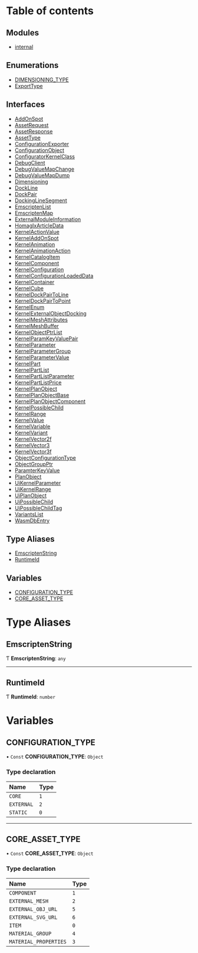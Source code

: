 # Table of contents

## Modules

- [internal](typings_kernel._internal_.md)

## Enumerations

- [DIMENSIONING\_TYPE](../enums/typings_kernel.DIMENSIONING_TYPE.md)
- [ExportType](../enums/typings_kernel.ExportType.md)

## Interfaces

- [AddOnSpot](../interfaces/typings_kernel.AddOnSpot.md)
- [AssetRequest](../interfaces/typings_kernel.AssetRequest.md)
- [AssetResponse](../interfaces/typings_kernel.AssetResponse.md)
- [AssetType](../interfaces/typings_kernel.AssetType.md)
- [ConfigurationExporter](../interfaces/typings_kernel.ConfigurationExporter.md)
- [ConfigurationObject](../interfaces/typings_kernel.ConfigurationObject.md)
- [ConfiguratorKernelClass](../interfaces/typings_kernel.ConfiguratorKernelClass.md)
- [DebugClient](../interfaces/typings_kernel.DebugClient.md)
- [DebugValueMapChange](../interfaces/typings_kernel.DebugValueMapChange.md)
- [DebugValueMapDump](../interfaces/typings_kernel.DebugValueMapDump.md)
- [Dimensioning](../interfaces/typings_kernel.Dimensioning.md)
- [DockLine](../interfaces/typings_kernel.DockLine.md)
- [DockPair](../interfaces/typings_kernel.DockPair.md)
- [DockingLineSegment](../interfaces/typings_kernel.DockingLineSegment.md)
- [EmscriptenList](../interfaces/typings_kernel.EmscriptenList.md)
- [EmscriptenMap](../interfaces/typings_kernel.EmscriptenMap.md)
- [ExternalModuleInformation](../interfaces/typings_kernel.ExternalModuleInformation.md)
- [HomagIxArticleData](../interfaces/typings_kernel.HomagIxArticleData.md)
- [KernelActionValue](../interfaces/typings_kernel.KernelActionValue.md)
- [KernelAddOnSpot](../interfaces/typings_kernel.KernelAddOnSpot.md)
- [KernelAnimation](../interfaces/typings_kernel.KernelAnimation.md)
- [KernelAnimationAction](../interfaces/typings_kernel.KernelAnimationAction.md)
- [KernelCatalogItem](../interfaces/typings_kernel.KernelCatalogItem.md)
- [KernelComponent](../interfaces/typings_kernel.KernelComponent.md)
- [KernelConfiguration](../interfaces/typings_kernel.KernelConfiguration.md)
- [KernelConfigurationLoadedData](../interfaces/typings_kernel.KernelConfigurationLoadedData.md)
- [KernelContainer](../interfaces/typings_kernel.KernelContainer.md)
- [KernelCube](../interfaces/typings_kernel.KernelCube.md)
- [KernelDockPairToLine](../interfaces/typings_kernel.KernelDockPairToLine.md)
- [KernelDockPairToPoint](../interfaces/typings_kernel.KernelDockPairToPoint.md)
- [KernelEnum](../interfaces/typings_kernel.KernelEnum.md)
- [KernelExternalObjectDocking](../interfaces/typings_kernel.KernelExternalObjectDocking.md)
- [KernelMeshAttributes](../interfaces/typings_kernel.KernelMeshAttributes.md)
- [KernelMeshBuffer](../interfaces/typings_kernel.KernelMeshBuffer.md)
- [KernelObjectPtrList](../interfaces/typings_kernel.KernelObjectPtrList.md)
- [KernelParamKeyValuePair](../interfaces/typings_kernel.KernelParamKeyValuePair.md)
- [KernelParameter](../interfaces/typings_kernel.KernelParameter.md)
- [KernelParameterGroup](../interfaces/typings_kernel.KernelParameterGroup.md)
- [KernelParameterValue](../interfaces/typings_kernel.KernelParameterValue.md)
- [KernelPart](../interfaces/typings_kernel.KernelPart.md)
- [KernelPartList](../interfaces/typings_kernel.KernelPartList.md)
- [KernelPartListParameter](../interfaces/typings_kernel.KernelPartListParameter.md)
- [KernelPartListPrice](../interfaces/typings_kernel.KernelPartListPrice.md)
- [KernelPlanObject](../interfaces/typings_kernel.KernelPlanObject.md)
- [KernelPlanObjectBase](../interfaces/typings_kernel.KernelPlanObjectBase.md)
- [KernelPlanObjectComponent](../interfaces/typings_kernel.KernelPlanObjectComponent.md)
- [KernelPossibleChild](../interfaces/typings_kernel.KernelPossibleChild.md)
- [KernelRange](../interfaces/typings_kernel.KernelRange.md)
- [KernelValue](../interfaces/typings_kernel.KernelValue.md)
- [KernelVariable](../interfaces/typings_kernel.KernelVariable.md)
- [KernelVariant](../interfaces/typings_kernel.KernelVariant.md)
- [KernelVector2f](../interfaces/typings_kernel.KernelVector2f.md)
- [KernelVector3](../interfaces/typings_kernel.KernelVector3.md)
- [KernelVector3f](../interfaces/typings_kernel.KernelVector3f.md)
- [ObjectConfigurationType](../interfaces/typings_kernel.ObjectConfigurationType.md)
- [ObjectGroupPtr](../interfaces/typings_kernel.ObjectGroupPtr.md)
- [ParamterKeyValue](../interfaces/typings_kernel.ParamterKeyValue.md)
- [PlanObject](../interfaces/typings_kernel.PlanObject.md)
- [UiKernelParameter](../interfaces/typings_kernel.UiKernelParameter.md)
- [UiKernelRange](../interfaces/typings_kernel.UiKernelRange.md)
- [UiPlanObject](../interfaces/typings_kernel.UiPlanObject.md)
- [UiPossibleChild](../interfaces/typings_kernel.UiPossibleChild.md)
- [UiPossibleChildTag](../interfaces/typings_kernel.UiPossibleChildTag.md)
- [VariantsList](../interfaces/typings_kernel.VariantsList.md)
- [WasmDbEntry](../interfaces/typings_kernel.WasmDbEntry.md)

## Type Aliases

- [EmscriptenString](typings_kernel.md#emscriptenstring)
- [RuntimeId](typings_kernel.md#runtimeid)

## Variables

- [CONFIGURATION\_TYPE](typings_kernel.md#configuration_type)
- [CORE\_ASSET\_TYPE](typings_kernel.md#core_asset_type)

# Type Aliases

## EmscriptenString

Ƭ **EmscriptenString**: `any`

___

## RuntimeId

Ƭ **RuntimeId**: `number`

# Variables

## CONFIGURATION\_TYPE

• `Const` **CONFIGURATION\_TYPE**: `Object`

### Type declaration

| Name | Type |
| :------ | :------ |
| `CORE` | ``1`` |
| `EXTERNAL` | ``2`` |
| `STATIC` | ``0`` |

___

## CORE\_ASSET\_TYPE

• `Const` **CORE\_ASSET\_TYPE**: `Object`

### Type declaration

| Name | Type |
| :------ | :------ |
| `COMPONENT` | ``1`` |
| `EXTERNAL_MESH` | ``2`` |
| `EXTERNAL_OBJ_URL` | ``5`` |
| `EXTERNAL_SVG_URL` | ``6`` |
| `ITEM` | ``0`` |
| `MATERIAL_GROUP` | ``4`` |
| `MATERIAL_PROPERTIES` | ``3`` |
